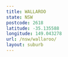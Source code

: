 ```yaml
---
title: WALLAROO
state: NSW
postcode: 2618
latitude: -35.135588
longitude: 149.043278
url: /nsw/wallaroo/
layout: suburb
---
```

